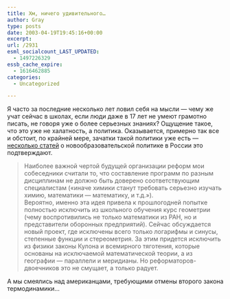 ```yaml
---
title: Хм, ничего удивительного…
author: Gray
type: posts
date: 2003-04-19T19:45:16+00:00
excerpt:
url: /2931
esml_socialcount_LAST_UPDATED:
  - 1497226329
essb_cache_expire:
  - 1616462885
categories:
  - Uncategorized

---
```








Я часто за последние несколько лет ловил себя на мысли &#8212; чему же учат сейчас в школах, если люди даже в 17 лет не умеют грамотно писать, не говоря уже о более серьезных знаниях? Ощущение такое, что это уже не халатность, а политика. Оказывается, примерно так все и обстоит, по крайней мере, зачатки такой политики уже есть &#8212; <a href="http://vivovoco.nns.ru/OUTSIDE/AVE/AVE.HTM" target="_blank">несколько статей</a> о новообразовательской политике в России это подтверждают.

> Наиболее важной чертой будущей организации реформ мои собеседники считали то, что составление программ по разным дисциплинам не должно быть доверено соответствующим специалистам (&#171;иначе химики станут требовать серьезно изучать химию, математики &#8212; математику, и т.д.&#187;).  
> Вероятно, именно эта идея привела к прошлогодней попытке полностью исключить из школьного обучения курс геометрии (чему воспротивились не только математики из РАН, но и представители оборонных предприятий). Сейчас обсуждается новый проект, где исключены всего только логарифмы и синусы, степенные функции и стереометрия. За этим придется исключить из физики законы Кулона и всемирного тяготения, которые основаны на исключаемой математической теории, а из географии &#8212; параллели и меридианы. Но реформаторов-двоечников это не смущает, а только радует. 

А мы смеялись над американцами, требующими отмены второго закона термодинамики&#8230;